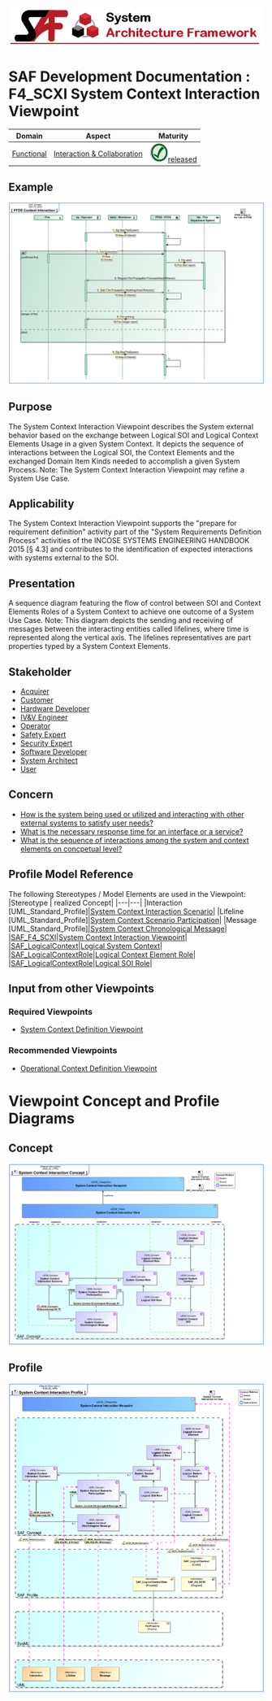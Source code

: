![System Architecture Framework](../../diagrams/Banner_SAF.png)
# SAF Development Documentation : **F4_SCXI** System Context Interaction Viewpoint
|**Domain**|**Aspect**|**Maturity**|
| --- | --- | --- |
|[Functional](../../domains.md#Domain-Functional)|[Interaction & Collaboration](../../aspects.md#Aspect-Interaction-&-Collaboration)|![Released](../../diagrams/Symbol_confirmed.png )[released](../../using-saf/maturity.md#released)|
## Example
![System-Context-Interaction-Viewpoint-primary-example.svg](../../diagrams/vp-examples/System-Context-Interaction-Viewpoint-primary-example.svg)
## Purpose
The System Context Interaction Viewpoint describes the System external behavior based on the exchange between Logical SOI and Logical Context Elements Usage in a given System Context. It depicts the sequence of interactions between the Logical SOI, the Context Elements and the exchanged Domain Item Kinds needed to accomplish a given System Process. 
Note: The System Context Interaction Viewpoint may refine a System Use Case.
## Applicability
The System Context Interaction Viewpoint supports the "prepare for requirement definition" activity part of the "System Requirements Definition Process" activities of the INCOSE SYSTEMS ENGINEERING HANDBOOK 2015 [§ 4.3] and contributes to the identification of expected interactions with systems external to the SOI.
## Presentation
A sequence diagram featuring the flow of control between SOI and Context Elements Roles of a System Context to achieve one outcome of a System Use Case. 
Note: This diagram depicts the sending and receiving of messages between the interacting entities called lifelines, where time is represented along the vertical axis. The lifelines representatives are part properties typed by a System Context Elements.

## Stakeholder
* [Acquirer](../../stakeholders.md#Acquirer)
* [Customer](../../stakeholders.md#Customer)
* [Hardware Developer](../../stakeholders.md#Hardware-Developer)
* [IV&V Engineer](../../stakeholders.md#IV&V-Engineer)
* [Operator](../../stakeholders.md#Operator)
* [Safety Expert](../../stakeholders.md#Safety-Expert)
* [Security Expert](../../stakeholders.md#Security-Expert)
* [Software Developer](../../stakeholders.md#Software-Developer)
* [System Architect](../../stakeholders.md#System-Architect)
* [User](../../stakeholders.md#User)
## Concern
* [How is the system being used or utilized and interacting with other external systems to satisfy user needs?](../../concerns.md#_2021x_2_8710274_1674576758841_451500_23327)
* [What is the necessary response time for an interface or a service?](../../concerns.md#_2021x_2_8710274_1674576759095_626726_23511)
* [What is the sequence of interactions among the system and context elements on concpetual level?](../../concerns.md#_2021x_2_8710274_1697718624828_512543_29114)
## Profile Model Reference
The following Stereotypes / Model Elements are used in the Viewpoint:
|Stereotype | realized Concept|
|---|---|
|Interaction [UML_Standard_Profile]|[System Context Interaction Scenario](../concept/concepts.md#System-Context-Interaction-Scenario)|
|Lifeline [UML_Standard_Profile]|[System Context Scenario Participation](../concept/concepts.md#System-Context-Scenario-Participation)|
|Message [UML_Standard_Profile]|[System Context Chronological Message](../concept/concepts.md#System-Context-Chronological-Message)|
|[SAF_F4_SCXI](../../stereotypes.md#saf_f4_scxi)|[System Context Interaction Viewpoint](../concept/concepts.md#System-Context-Interaction-Viewpoint)|
|[SAF_LogicalContext](../../stereotypes.md#saf_logicalcontext)|[Logical System Context](../concept/concepts.md#Logical-System-Context)|
|[SAF_LogicalContextRole](../../stereotypes.md#saf_logicalcontextrole)|[Logical Context Element Role](../concept/concepts.md#Logical-Context-Element-Role)|
|[SAF_LogicalContextRole](../../stereotypes.md#saf_logicalcontextrole)|[Logical SOI Role](../concept/concepts.md#Logical-SOI-Role)|
## Input from other Viewpoints
### Required Viewpoints
* [System Context Definition Viewpoint](System-Context-Definition-Viewpoint.md)
### Recommended Viewpoints
* [Operational Context Definition Viewpoint](Operational-Context-Definition-Viewpoint.md)
# Viewpoint Concept and Profile Diagrams
## Concept
![System Context Interaction Concept](diagrams/System-Context-Interaction-Concept.svg)
## Profile
![System Context Interaction Profile](diagrams/System-Context-Interaction-Profile.svg)
